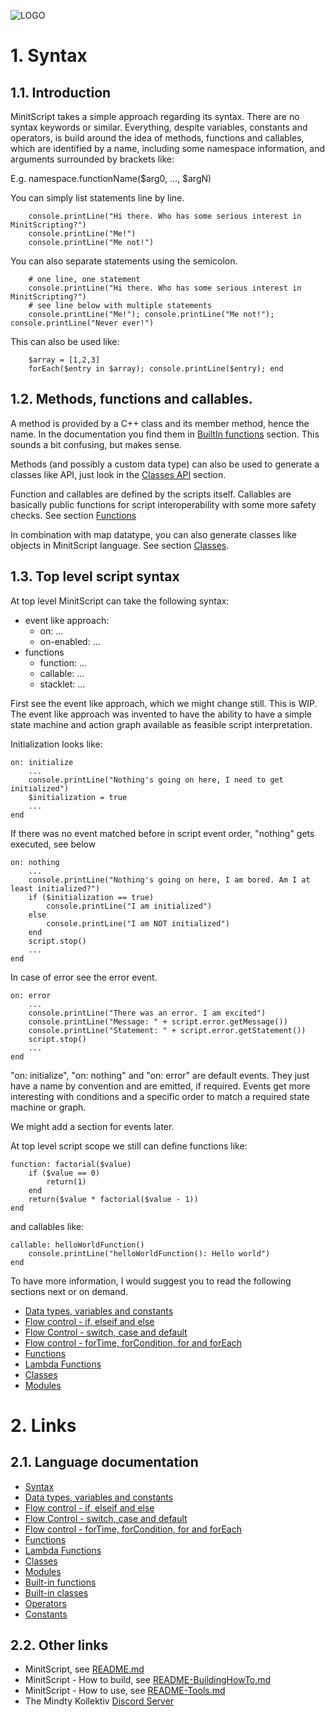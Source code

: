 ![LOGO](https://raw.githubusercontent.com/andreasdr/minitscript/master/resources/github/minitscript-logo.png)

# 1. Syntax

## 1.1. Introduction

MinitScript takes a simple approach regarding its syntax. There are no syntax keywords or similar. 
Everything, despite variables, constants and operators, is build around the idea of methods, functions and callables, 
which are identified by a name, including some namespace information, and arguments surrounded by brackets like:

E.g. namespace.functionName($arg0, ..., $argN)

You can simply list statements line by line.

```
	console.printLine("Hi there. Who has some serious interest in MinitScripting?")
	console.printLine("Me!")
	console.printLine("Me not!")
```

You can also separate statements using the semicolon.

```
	# one line, one statement
	console.printLine("Hi there. Who has some serious interest in MinitScripting?")
	# see line below with multiple statements
	console.printLine("Me!"); console.printLine("Me not!"); console.printLine("Never ever!")
```

This can also be used like:

```
	$array = [1,2,3]
	forEach($entry in $array); console.printLine($entry); end
```

## 1.2. Methods, functions and callables.

A method is provided by a C++ class and its member method, hence the name. 
In the documentation you find them in [BuiltIn functions](./documentation/README-BuiltIn-Functions.md) section.
This sounds a bit confusing, but makes sense.

Methods (and possibly a custom data type) can also be used to generate a classes like API, just look in the [Classes API](./documentation/README-Classes-API.md) section.

Function and callables are defined by the scripts itself. Callables are basically public functions for script interoperability with some more safety checks.
See section [Functions](./documentation/README-Functions.md)

In combination with map datatype, you can also generate classes like objects in MinitScript language. See section [Classes](./documentation/README-Classes.md).

## 1.3. Top level script syntax

At top level MinitScript can take the following syntax:
- event like approach:
  - on: ...
  - on-enabled: ...
- functions
  - function: ...
  - callable: ...
  - stacklet: ...

First see the event like approach, which we might change still. This is WIP.
The event like approach was invented to have the ability to have a simple state machine and action graph available as feasible script interpretation.

Initialization looks like:

```
on: initialize
	...
	console.printLine("Nothing's going on here, I need to get initialized")
	$initialization = true
	...
end	
```

If there was no event matched before in script event order, "nothing" gets executed, see below

```
on: nothing
	...
	console.printLine("Nothing's going on here, I am bored. Am I at least initialized?")
	if ($initialization == true)
		console.printLine("I am initialized")
	else
		console.printLine("I am NOT initialized")
	end
	script.stop()
	...
end	
```

In case of error see the error event.

```
on: error
	...
	console.printLine("There was an error. I am excited")
	console.printLine("Message: " + script.error.getMessage())
	console.printLine("Statement: " + script.error.getStatement())
	script.stop()
	...
end	
```

"on: initialize", "on: nothing" and "on: error" are default events. They just have a name by convention and are emitted, if required.
Events get more interesting with conditions and a specific order to match a required state machine or graph.

We might add a section for events later.

At top level script scope we still can define functions like:

```
function: factorial($value)
	if ($value == 0)
		return(1)
	end
	return($value * factorial($value - 1))
end
``` 

and callables like:

```
callable: helloWorldFunction()
	console.printLine("helloWorldFunction(): Hello world")
end
```

To have more information, I would suggest you to read the following sections next or on demand.
- [Data types, variables and constants](./README-DataTypes.md)
- [Flow control - if, elseif and else](./README-FlowControl-Conditions.md)
- [Flow Control - switch, case and default](./README-FlowControl-Conditions2.md)
- [Flow control - forTime, forCondition, for and forEach](./README-FlowControl-Loops.md)
- [Functions](./README-Functions.md)
- [Lambda Functions](./README-Lambda-Functions.md)
- [Classes](./README-Classes.md)
- [Modules](./README-Modules.md)

# 2. Links

## 2.1. Language documentation
- [Syntax](./README-Syntax.md)
- [Data types, variables and constants](./README-DataTypes.md)
- [Flow control - if, elseif and else](./README-FlowControl-Conditions.md)
- [Flow Control - switch, case and default](./README-FlowControl-Conditions2.md)
- [Flow control - forTime, forCondition, for and forEach](./README-FlowControl-Loops.md)
- [Functions](./README-Functions.md)
- [Lambda Functions](./README-Lambda-Functions.md)
- [Classes](./README-Classes.md)
- [Modules](./README-Modules.md)
- [Built-in functions](./README-BuiltIn-Functions.md)
- [Built-in classes](./README-BuiltIn-Classes.md)
- [Operators](./README-Operators.md)
- [Constants](./README-Constants.md)

## 2.2. Other links

- MinitScript, see [README.md](../README.md)
- MinitScript - How to build, see [README-BuildingHowTo.md](../README-BuildingHowTo.md)
- MinitScript - How to use, see [README-Tools.md](../README-Tools.md)
- The Mindty Kollektiv [Discord Server](https://discord.gg/Na4ACaFD)

